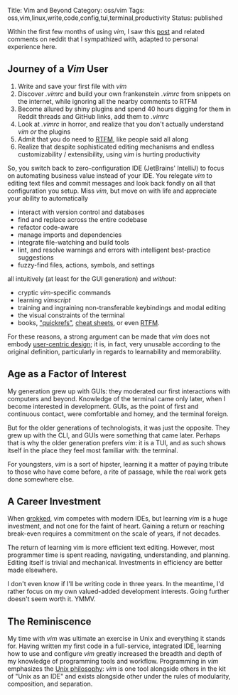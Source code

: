 Title: Vim and Beyond
Category: oss/vim
Tags: oss,vim,linux,write,code,config,tui,terminal,productivity
Status: published

Within the first few months of using _vim_, I saw this [post](https://www.reddit.com/r/vim/comments/bm0ihb/evolution_of_a_vim_user/) and related comments on reddit that I sympathized with, adapted to personal experience here.

## Journey of a _Vim_ User

1. Write and save your first file with _vim_
2. Discover _.vimrc_ and build your own frankenstein _.vimrc_ from snippets on the internet, while ignoring all the nearby comments to RTFM
3. Become allured by shiny plugins and spend 40 hours digging for them in Reddit threads and GitHub links, add them to _.vimrc_
4. Look at _.vimrc_ in horror, and realize that you don't actually understand _vim_ _or_ the plugins
5. Admit that you do need to [RTFM](http://www.catb.org/jargon/html/R/RTFM.html), like people said all along
6. Realize that despite sophisticated editing mechanisms and endless customizability / extensibility, using _vim_ is hurting productivity

So, you switch back to zero-configuration IDE (JetBrains' IntelliJ) to focus on automating business value instead of your IDE. You relegate _vim_ to editing text files and commit messages and look back fondly on all that configuration you setup. Miss _vim_, but move on with life and appreciate your ability to automatically
 
 - interact with version control and databases
 - find and replace across the entire codebase
 - refactor code-aware
 - manage imports and dependencies
 - integrate file-watching and build tools
 - lint, and resolve warnings and errors with intelligent best-practice suggestions
 - fuzzy-find files, actions, symbols, and settings

all intuitively (at least for the GUI generation) and _without_:

 - cryptic _vim_-specific commands
 - learning _vimscript_
 - training and ingraining non-transferable keybindings and modal editing
 - the visual constraints of the terminal
 - books, ["quickrefs"](https://vimhelp.org/quickref.txt.html#quickref), [cheat sheets](https://vim.rtorr.com/), or even [RTFM](http://www.catb.org/jargon/html/R/RTFM.html).
 
 For these reasons, a strong argument can be made that _vim_ does not embody [user-centric design](/grounding-user-centric-design.html); it is, in fact, very unusable according to the original definition, particularly in regards to learnability and memorability. 
 
## Age as a Factor of Interest
My generation grew up with GUIs: they moderated our first interactions with computers and beyond. Knowledge of the terminal came only later, when I become interested in development. GUIs, as the point of first and continuous contact, were comfortable and homey, and the terminal foreign.    

But for the older generations of technologists, it was just the opposite. They grew up with the CLI, and GUIs were something that came later. Perhaps that is why the older generation prefers _vim_: it is a TUI, and as such shows itself in the place they feel most familiar with: the terminal. 

For youngsters, _vim_ is a sort of hipster, learning it a matter of paying tribute to those who have come before, a rite of passage, while the real work gets done somewhere else.  

## A Career Investment
When [grokked](http://www.catb.org/jargon/html/G/grok.html), vim competes with modern IDEs, but learning _vim_ is a huge investment, and not one for the faint of heart. Gaining a return or reaching break-even requires a commitment on the scale of years, if not decades.
 
 The return of learning vim is more efficient text editing. However, most programmer time is spent reading, navigating, understanding, and planning. Editing itself is trivial and mechanical. Investments in efficiency are better made elsewhere. 
 
I don't even know if I'll be writing code in three years. In the meantime, I'd rather focus on my own valued-added development interests. Going further doesn't seem worth it. YMMV.

## The Reminiscence
My time with _vim_ was ultimate an exercise in Unix and everything it stands for. Having written my first code in a full-service, integrated IDE, learning how to use and configure _vim_ greatly increased the breadth and depth of my knowledge of programming tools and workflow. Programming in _vim_ emphasizes the [Unix philosophy](https://homepage.cs.uri.edu/~thenry/resources/unix_art/ch01s06.html): _vim_ is one tool alongside others in the kit of "Unix as an IDE" and exists alongside other under the rules of modularity, composition, and separation. 





